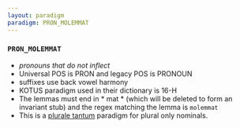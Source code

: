 ```yaml
---
layout: paradigm
paradigm: PRON_MOLEMMAT
---
```

### ` PRON_MOLEMMAT `

* _pronouns that do not inflect_
* Universal POS is PRON and legacy POS is PRONOUN
* suffixes use back vowel harmony
* KOTUS paradigm used in their dictionary is 16-H
* The lemmas must end in * mat * (which will be deleted to form an invariant stub) and the regex matching the lemma is ` molemmat `
* This is a [plurale tantum](https://en.wikipedia.org/wiki/Plurale_tantum) paradigm for plural only nominals.
